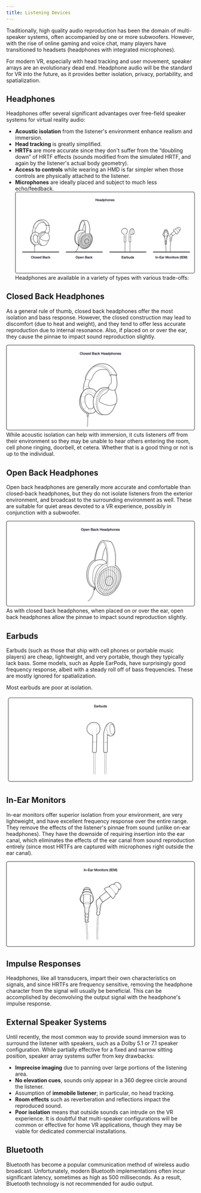 ```yaml
---
title: Listening Devices
---
```

Traditionally, high quality audio reproduction has been the domain of multi-speaker systems, often accompanied by one or more subwoofers. However, with the rise of online gaming and voice chat, many players have transitioned to headsets (headphones with integrated microphones).

For modern VR, especially with head tracking and user movement, speaker arrays are an evolutionary dead end. Headphone audio will be the standard for VR into the future, as it provides better isolation, privacy, portability, and spatialization.

## Headphones

Headphones offer several significant advantages over free-field speaker systems for virtual reality audio:

* **Acoustic isolation** from the listener's environment enhance realism and immersion.
* **Head tracking** is greatly simplified.
* **HRTFs** are more accurate since they don't suffer from the “doubling down” of HRTF effects (sounds modified from the simulated HRTF, and again by the listener's actual body geometry).
* **Access to controls** while wearing an HMD is far simpler when those controls are physically attached to the listener.
* **Microphones** are ideally placed and subject to much less echo/feedback.
![](/images/documentation-audiosdk-latest-concepts-audio-intro-devices-0.png)  
Headphones are available in a variety of types with various trade-offs:

## Closed Back Headphones

As a general rule of thumb, closed back headphones offer the most isolation and bass response. However, the closed construction may lead to discomfort (due to heat and weight), and they tend to offer less accurate reproduction due to internal resonance. Also, if placed on or over the ear, they cause the pinnae to impact sound reproduction slightly.

![](/images/documentation-audiosdk-latest-concepts-audio-intro-devices-1.png)  
While acoustic isolation can help with immersion, it cuts listeners off from their environment so they may be unable to hear others entering the room, cell phone ringing, doorbell, et cetera. Whether that is a good thing or not is up to the individual.

## Open Back Headphones

Open back headphones are generally more accurate and comfortable than closed-back headphones, but they do not isolate listeners from the exterior environment, and broadcast to the surrounding environment as well. These are suitable for quiet areas devoted to a VR experience, possibly in conjunction with a subwoofer.

![](/images/documentation-audiosdk-latest-concepts-audio-intro-devices-2.png)  
As with closed back headphones, when placed on or over the ear, open back headphones allow the pinnae to impact sound reproduction slightly.

## Earbuds

Earbuds (such as those that ship with cell phones or portable music players) are cheap, lightweight, and very portable, though they typically lack bass. Some models, such as Apple EarPods, have surprisingly good frequency response, albeit with a steady roll off of bass frequencies. These are mostly ignored for spatialization.

Most earbuds are poor at isolation.

![](/images/documentation-audiosdk-latest-concepts-audio-intro-devices-3.png)  
## In-Ear Monitors

In-ear monitors offer superior isolation from your environment, are very lightweight, and have excellent frequency response over the entire range. They remove the effects of the listener's pinnae from sound (unlike on-ear headphones). They have the downside of requiring insertion into the ear canal, which eliminates the effects of the ear canal from sound reproduction entirely (since most HRTFs are captured with microphones right outside the ear canal).

![](/images/documentation-audiosdk-latest-concepts-audio-intro-devices-4.png)  
## Impulse Responses

Headphones, like all transducers, impart their own characteristics on signals, and since HRTFs are frequency sensitive, removing the headphone character from the signal will usually be beneficial. This can be accomplished by deconvolving the output signal with the headphone's impulse response.

## External Speaker Systems

Until recently, the most common way to provide sound immersion was to surround the listener with speakers, such as a Dolby 5.1 or 7.1 speaker configuration. While partially effective for a fixed and narrow sitting position, speaker array systems suffer from key drawbacks:

* **Imprecise imaging** due to panning over large portions of the listening area.
* **No elevation cues**, sounds only appear in a 360 degree circle around the listener.
* Assumption of **immobile listener**; in particular, no head tracking.
* **Room effects** such as reverberation and reflections impact the reproduced sound.
* **Poor isolation** means that outside sounds can intrude on the VR experience.
It is doubtful that multi-speaker configurations will be common or effective for home VR applications, though they may be viable for dedicated commercial installations.

## Bluetooth

Bluetooth has become a popular communication method of wireless audio broadcast. Unfortunately, modern Bluetooth implementations often incur significant latency, sometimes as high as 500 milliseconds. As a result, Bluetooth technology is not recommended for audio output.

